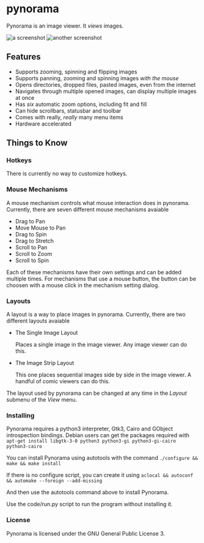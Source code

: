 pynorama
========

Pynorama is an image viewer. It *views* images.

![a screenshot](http://i.imgur.com/vaXdV9C.png)
![another screenshot](http://i.imgur.com/HcmHecj.png)

Features
--------

*   Supports zooming, spinning and flipping images
*   Supports panning, zooming and spinning images _with the mouse_
*   Opens directories, dropped files, pasted images, even from the internet
*   Navigates through multiple opened images,
    can display multiple images at once
*   Has _six_ automatic zoom options, including fit and fill
*   Can hide scrollbars, statusbar and toolbar
*   Comes with really, *really* many menu items
*   Hardware accelerated

Things to Know
--------------

### Hotkeys

There is currently no way to customize hotkeys.


### Mouse Mechanisms

A mouse mechanism controls what mouse interaction does in pynorama. Currently,
there are seven different mouse mechanisms avaiable

*  Drag to Pan
*  Move Mouse to Pan
*  Drag to Spin
*  Drag to Stretch
*  Scroll to Pan
*  Scroll to Zoom
*  Scroll to Spin

Each of these mechanisms have their own settings and can be added multiple
times. For mechanisms that use a mouse button, the button can be choosen with
a mouse click in the mechanism setting dialog.

### Layouts

A layout is a way to place images in pynorama. Currently, there are two
different layouts avaiable

*   The Single Image Layout

    Places a single image in the image viewer.
    Any image viewer can do this.
  
*   The Image Strip Layout
  
    This one places sequential images side by side in the image viewer.
    A handful of comic viewers can do this.

The layout used by pynorama can be changed at any time in
the *Layout* submenu of the *View* menu.

### Installing

Pynorama requires a python3 interpreter, Gtk3, Cairo and
GObject introspection bindings. Debian users can get the packages required with
`apt-get install libgtk-3-0 python3 python3-gi python3-gi-cairo python3-cairo`

You can install Pynorama using autotools with the command
`./configure && make && make install`

If there is no configure script, you can create it using
`aclocal && autoconf && automake --foreign --add-missing`

And then use the autotools command above to install Pynorama.

Use the code/run.py script to run the program without installing it.

### License

Pynorama is licensed under the GNU General Public License 3.
